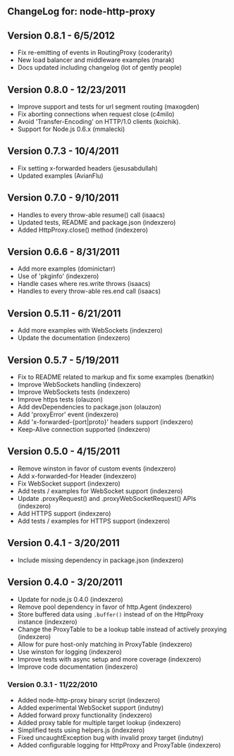 ## ChangeLog for: node-http-proxy

## Version 0.8.1 - 6/5/2012
- Fix re-emitting of events in RoutingProxy                (coderarity)
- New load balancer and middleware examples                (marak)
- Docs updated including changelog                         (lot of gently people)

## Version 0.8.0 - 12/23/2011
- Improve support and tests for url segment routing        (maxogden)
- Fix aborting connections when request close              (c4milo)
- Avoid 'Transfer-Encoding' on HTTP/1.0 clients            (koichik).
- Support for Node.js 0.6.x                                (mmalecki)

## Version 0.7.3 - 10/4/2011
- Fix setting x-forwarded headers                          (jesusabdullah)
- Updated examples                                         (AvianFlu)

## Version 0.7.0 - 9/10/2011
- Handles to every throw-able resume() call                (isaacs)
- Updated tests, README and package.json                   (indexzero)
- Added HttpProxy.close() method                           (indexzero)

## Version 0.6.6 - 8/31/2011
- Add more examples                                        (dominictarr)
- Use of 'pkginfo'                                         (indexzero)
- Handle cases where res.write throws                      (isaacs)
- Handles to every throw-able res.end call                 (isaacs)

## Version 0.5.11 - 6/21/2011
- Add more examples with WebSockets                        (indexzero)
- Update the documentation                                 (indexzero)

## Version 0.5.7 - 5/19/2011
- Fix to README related to markup and fix some examples    (benatkin)
- Improve WebSockets handling                              (indexzero)
- Improve WebSockets tests                                 (indexzero)
- Improve https tests                                      (olauzon)
- Add devDependencies to package.json                      (olauzon)
- Add 'proxyError' event                                   (indexzero)
- Add 'x-forwarded-{port|proto}' headers support           (indexzero)
- Keep-Alive connection supported                          (indexzero)

## Version 0.5.0 - 4/15/2011
- Remove winston in favor of custom events                 (indexzero)
- Add x-forwarded-for Header                               (indexzero)
- Fix WebSocket support                                    (indexzero)
- Add tests / examples for WebSocket support               (indexzero)
- Update .proxyRequest() and .proxyWebSocketRequest() APIs (indexzero)
- Add HTTPS support                                        (indexzero)
- Add tests / examples for HTTPS support                   (indexzero)

## Version 0.4.1 - 3/20/2011
- Include missing dependency in package.json                                  (indexzero)

## Version 0.4.0 - 3/20/2011
- Update for node.js 0.4.0                                                    (indexzero)
- Remove pool dependency in favor of http.Agent                               (indexzero)
- Store buffered data using `.buffer()` instead of on the HttpProxy instance  (indexzero)
- Change the ProxyTable to be a lookup table instead of actively proxying     (indexzero)
- Allow for pure host-only matching in ProxyTable                             (indexzero)
- Use winston for logging                                                     (indexzero)
- Improve tests with async setup and more coverage                            (indexzero)
- Improve code documentation                                                  (indexzero)

### Version 0.3.1 - 11/22/2010
- Added node-http-proxy binary script                      (indexzero)
- Added experimental WebSocket support                     (indutny)
- Added forward proxy functionality                        (indexzero)
- Added proxy table for multiple target lookup             (indexzero)
- Simplified tests using helpers.js                        (indexzero)
- Fixed uncaughtException bug with invalid proxy target    (indutny)
- Added configurable logging for HttpProxy and ProxyTable  (indexzero) 